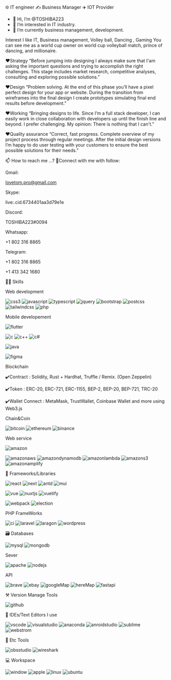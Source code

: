 🌐 IT engineer ✍️ Business Manager ✈️ IOT Provider
- 👋 Hi, I’m @TOSHIBA223
- 👀 I’m interested in IT industry.
- 🌱 I’m currently business management, development.

Interest 
I like IT, Business management, Volley ball, Dancing , Gaming
You can see me as a world cup owner on world cup volleyball match, prince of dancing, and millionaire.

❤Strategy
“Before jumping into designing I always make sure that I'am asking the important questions and trying to accomplish the right challenges. This stage includes market research, competitive analyses, consulting and exploring possible solutions.”

❤Design
“Problem solving. At the end of this phase you’ll have a pixel perfect design for your app or website. During the transition from wireframes into the final design I create prototypes simulating final end results before development.”

❤Working
“Bringing designs to life. Since I’m a full stack developer, I can easily work in close collaboration with developers up until the finish line and beyond. I prefer challenging. My opinion: There is nothing that I can't.”

❤Quality assurance
“Correct, fast progress. Complete overview of my project process through regular meetings. After the initial design versions I’m happy to do user testing with your customers to ensure the best possible solutions for their needs.”


📫 How to reach me ...? 🤝Connect with me with follow:

Gmail:

lovetom.pro@gmail.com

Skype:

live:.cid.6734401aa3d79e1e

Discord:

TOSHIBA223#0094

Whatsapp:

+1 802 316 8865

Telegram:

+1 802 316 8865

+1 413 342 1680



🧑‍💻 Skills

Web development

![css3](https://img.shields.io/badge/CSS3-1572b6?style=for-the-badge&logo=CSS3&logoColor=white)
![javascript](https://img.shields.io/badge/JavaScript-f7df1e?style=for-the-badge&logo=JavaScript&logoColor=white)
![typescript](https://img.shields.io/badge/TypeScript-f7df1e?style=for-the-badge&logo=TypeScript&logoColor=white)
![jquery](https://img.shields.io/badge/jQuery-0769ad?style=for-the-badge&logo=jQuery&logoColor=white)
![bootstrap](https://img.shields.io/badge/Bootstrap-7952b3?style=for-the-badge&logo=Bootstrap&logoColor=white)
![postcss](https://img.shields.io/badge/PostCSS-dd3a0a?style=for-the-badge&logo=PostCSS&logoColor=white)
![tailwindcss](https://img.shields.io/badge/TailwindCSS-06b6d4?style=for-the-badge&logo=TailwindCSS&logoColor=white)
![php](https://img.shields.io/badge/PHP-777bb4?style=for-the-badge&logo=PHP&logoColor=white)

Mobile developement

![flutter](https://img.shields.io/badge/Flutter-02569b?style=for-the-badge&logo=Flutter&logoColor=white)

![c](https://img.shields.io/badge/C-a8b9cc?style=for-the-badge&logo=C&logoColor=white)
![c++](https://img.shields.io/badge/C++-00599c?style=for-the-badge&logo=C++&logoColor=white)
![c#](https://img.shields.io/badge/CSharp-239120?style=for-the-badge&logo=CSharp&logoColor=white)

![java](https://img.shields.io/badge/Java-007396?style=for-the-badge&logo=Java&logoColor=white)

![figma](https://img.shields.io/badge/Figma-f24e1e?style=for-the-badge&logo=Figma&logoColor=white)

Blockchain

✔️Contract : Solidity, Rust + Hardhat, Truffle / Remix. (Open Zeppelin) 

✔️Token : ERC-20, ERC-721, ERC-1155, BEP-2, BEP-20, BEP-721, TRC-20 

✔️Wallet Connect : MetaMask, TrustWallet,  Coinbase Wallet and more using Web3.js

Chain&Coin

![bitcoin](https://img.shields.io/badge/Bitcoin-f7931a?style=for-the-badge&logo=Bitcoin&logoColor=white)
![ethereum](https://img.shields.io/badge/Ethreum-3c3c3d?style=for-the-badge&logo=Ethreum&logoColor=white)
![binance](https://img.shields.io/badge/Binance-f0b90b?style=for-the-badge&logo=Binance&logoColor=white)

Web service

![amazon](https://img.shields.io/badge/Amazon-ff9900?style=for-the-badge&logo=Amazon&logoColor=white)

![amazonaws](https://img.shields.io/badge/Amazonaws-232F3E?style=for-the-badge&logo=Amazon-AWS&logoColor=white)
![amazondynamodb](https://img.shields.io/badge/AmazonDynamoDB-4053D6?style=for-the-badge&logo=AmazonDynamoDB&logoColor=white)
![amazonlambda](https://img.shields.io/badge/AWSLambda-ff9900?style=for-the-badge&logo=AWSLambda&logoColor=white)
![amazons3](https://img.shields.io/badge/AmazonS3-569A31?style=for-the-badge&logo=AmazonS3&logoColor=white)
![amazonamplify](https://img.shields.io/badge/AWSAmplify-ff9900?style=for-the-badge&logo=AWSAmplify&logoColor=white)


🧩 Frameworks/Libraries

![react](https://img.shields.io/badge/React-61dafb?style=for-the-badge&logo=React&logoColor=white)
![next](https://img.shields.io/badge/Next.js-000000?style=for-the-badge&logo=Next.js&logoColor=white)
![antd](https://img.shields.io/badge/AntDesign-0170fe?style=for-the-badge&logo=AntDesign&logoColor=white)
![mui](https://img.shields.io/badge/MUI-007fff?style=for-the-badge&logo=MUI&logoColor=white)

![vue](https://img.shields.io/badge/Vue.js-4fc08d?style=for-the-badge&logo=Vue.js&logoColor=white)
![nuxtjs](https://img.shields.io/badge/Nuxt.js-00dc82?style=for-the-badge&logo=Nuxt.js&logoColor=white)
![vuetify](https://img.shields.io/badge/Vuetify-1867c0?style=for-the-badge&logo=Vuetify&logoColor=white)

![webpack](https://img.shields.io/badge/Webpack-8dd6f9?style=for-the-badge&logo=Webpack&logoColor=white)
![election](https://img.shields.io/badge/Electron-47848f?style=for-the-badge&logo=Electron&logoColor=white)

PHP FrameWorks

![ci](https://img.shields.io/badge/CodeIgniter-ef4223?style=for-the-badge&logo=CodeIgniter&logoColor=white)
![laravel](https://img.shields.io/badge/Laravel-ff2d20?style=for-the-badge&logo=Laravel&logoColor=white)
![laragon](https://img.shields.io/badge/Laragon-0283cd?style=for-the-badge&logo=Laragon&logoColor=white)
![wordpress](https://img.shields.io/badge/WordPress-21759b?style=for-the-badge&logo=WordPress&logoColor=white)

🗃️ Databases

![mysql](https://img.shields.io/badge/MySQL-4479a1?style=for-the-badge&logo=MySQL&logoColor=white)
![mongodb](https://img.shields.io/badge/MongoDB-47a248?style=for-the-badge&logo=MongoDB&logoColor=white)

Sever

![apache](https://img.shields.io/badge/Apache-d22128?style=for-the-badge&logo=Apache&logoColor=white)
![nodejs](https://img.shields.io/badge/Node.js-339933?style=for-the-badge&logo=Node.js&logoColor=white)

API

![brave](https://img.shields.io/badge/Brave-fb542b?style=for-the-badge&logo=Brave&logoColor=white)
![ebay](https://img.shields.io/badge/eBay-e53238?style=for-the-badge&logo=eBay&logoColor=white)
![googleMap](https://img.shields.io/badge/GoogleMaps-4285f4?style=for-the-badge&logo=GoogleMaps&logoColor=white)
![hereMap](https://img.shields.io/badge/HERE-00afaa?style=for-the-badge&logo=HEREMaps&logoColor=white)
![fastapi](https://img.shields.io/badge/FastAPI-009688?style=for-the-badge&logo=FastAPI&logoColor=white)

⚒️ Version Manage Tools

![github](https://img.shields.io/badge/GitHub-000000?style=for-the-badge&logo=GitHub&logoColor=white)

🧠 IDEs/Text Editors I use

![vscode](https://img.shields.io/badge/VisualStudioCode-007acc?style=for-the-badge&logo=VisualStudioCode&logoColor=white)
![visualstudio](https://img.shields.io/badge/VisualStudio-007acc?style=for-the-badge&logo=VisualStudio&logoColor=white)
![anaconda](https://img.shields.io/badge/Anaconda-44A833?style=for-the-badge&logo=Anaconda&logoColor=white)
![anroidstudio](https://img.shields.io/badge/AndroidStudio-3ddc84?style=for-the-badge&logo=AndroidStudio&logoColor=white)
![sublime](https://img.shields.io/badge/SublimeText-ff9800?style=for-the-badge&logo=SublimeText&logoColor=white)
![webstrom](https://img.shields.io/badge/WebStorm-000000?style=for-the-badge&logo=WebStorm&logoColor=white)

🌱 Etc Tools

![obsstudio](https://img.shields.io/badge/OBSStudio-302e31?style=for-the-badge&logo=OBSStudio&logoColor=white)
![wireshark](https://img.shields.io/badge/Wireshark-1679a7?style=for-the-badge&logo=Wireshark&logoColor=white)

💻 Workspace

![window](https://img.shields.io/badge/Window-blue?style=for-the-badge&logo=Windows&logoColor=white)
![apple](https://img.shields.io/badge/Apple-000000?style=for-the-badge&logo=Apple&logoColor=white)
![linux](https://img.shields.io/badge/Linux-fcc624?style=for-the-badge&logo=Linux&logoColor=white)
![ubuntu](https://img.shields.io/badge/Ubuntu-e95420?style=for-the-badge&logo=Ubuntu&logoColor=white)
<!---
Dreamfullstacker/Dreamfullstacker is a ✨ special ✨ repository because its `README.md` (this file) appears on your GitHub profile.
You can click the Preview link to take a look at your changes.
--->
